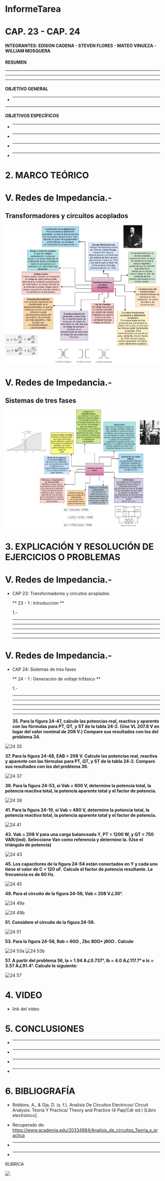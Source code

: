 # InformeTarea

# CAP. 23 - CAP. 24

#### INTEGRANTES: EDISON CADENA - STEVEN FLORES - MATEO VINUEZA - WILLIAM MOSQUERA

#### RESUMEN

-----------
----------
---------

 #### OBJETIVO GENERAL
 * --------------
 ----------
 
 
  #### OBJETIVOS ESPECÍFICOS

* ----------------------------------

* ----------------------------------

* --------------------------------

* ------------------------------

# 2. MARCO TEÓRICO

# V. Redes de Impedancia.-

  ## Transformadores y circuitos acoplados ##

![](https://github.com/eddy90cg/Tarea_9/blob/main/Imágenes/Mentefacto-Capítulo%2023.png)
    
# V. Redes de Impedancia.-

  ## Sistemas de tres fases ##

![](https://github.com/eddy90cg/Tarea_9/blob/main/Imágenes/Mentefacto-Capítulo%2024.png)
    
# 3. EXPLICACIÓN Y RESOLUCIÓN DE EJERCICIOS O PROBLEMAS
  
  # V. Redes de Impedancia.-
  
   * CAP 23: Transformadores y circuitos acoplados
   
      ** 23 - 1 : Introduccion  **
      
      1.-
      
       -----------------------
       -----------------------
       --------------------------
       ------------------------
       -----------------------
   
   # V. Redes de Impedancia.-
  
   * CAP 24: Sistemas de tres fases
   
      ** 24 - 1 : Generación de voltaje trifásico **
      
      1.-
      
      ------------------------------
      ------------------------------
      ------------------------------
      ------------------------------
      ------------------------------
      
      **35. Para la figura 24-47, calcule las potencias real, reactiva y aparente con las fórmulas para PT, QT, y ST de la tabla 24-2. (Use VL  207.8 V en lugar del valor nominal de 208 V.) Compare sus resultados con los del problema 34.**

![24 35](https://user-images.githubusercontent.com/84453557/132806763-f89bd2d3-04ea-4b05-82d7-1b91d45ddce0.png)


**37. Para la figura 24-48, EAB = 208 V. Calcule las potencias real, reactiva y aparente con las fórmulas para PT, QT, y ST de la tabla 24-2. Compare sus resultados con los del problema 36.**

![24 37](https://user-images.githubusercontent.com/84453557/132806769-7ae6a995-499c-4119-8c58-e743f28e77ef.png)


**39. Para la figura 24-53, si Vab = 600 V, determine la potencia total, la potencia reactiva total, la potencia aparente total y el factor de potencia.**

![24 39](https://user-images.githubusercontent.com/84453557/132806772-a0e063a8-2c43-4881-a25e-1b380e289e32.png)


**41. Para la figura 24-19, si Vab = 480 V, determine la potencia total, la potencia reactiva total, la potencia aparente total y el factor de potencia.**

![24 41](https://user-images.githubusercontent.com/84453557/132806777-4e207a01-c4c0-4452-8d5b-8a9bdd502d6c.png)


**43. Vab = 208 V para una carga balanceada Y, PT = 1200 W, y QT = 750 VAR/(ind). Seleccione Van como referencia y determine Ia. (Use el triángulo de potencia)**

![24 43](https://user-images.githubusercontent.com/84453557/132806787-56a954b7-bb91-4781-8e0c-66537c761378.png)


**45. Los capacitores de la figura 24-54 están conectados en Y y cada uno tiene el valor de C = 120 uF. Calcule el factor de potencia resultante. La frecuencia es de 60 Hz.**

![24 45](https://user-images.githubusercontent.com/84453557/132806800-9db87405-25a0-425d-b6d8-1568370943db.png)


**49. Para el circuito de la figura 24-56, Vab = 208 V∠30°.**

![24 49a](https://user-images.githubusercontent.com/84453557/132806816-9e5eb546-7555-4f69-9e0a-3053de4cd0a9.png)

![24 49b](https://user-images.githubusercontent.com/84453557/132806829-488541c0-62c8-45d0-8d65-a9bb7127d844.png)


**51. Considere el circuito de la figura 24-56.**

![24 51](https://user-images.githubusercontent.com/84453557/132806862-25f1c29c-ae98-445c-a1ea-c9a3df9a48dd.png)


**53. Para la figura 24-58, Rab = 60Ω , Zbc  80Ω+ j60Ω . Calcule**

![24 53a](https://user-images.githubusercontent.com/84453557/132806874-5510b868-009e-478e-9a4b-5929e318e4f9.png)
![24 53b](https://user-images.githubusercontent.com/84453557/132806879-2b864bdb-34de-4ccf-97bc-b9dfcf91ca7b.png)


**57. A partir del problema 56, Ia = 1.94 A∠0.737°, Ib = 4.0 A∠117.7° e Ic = 3.57 A∠91.4°. Calcule lo siguiente:**

![24 57](https://user-images.githubusercontent.com/84453557/132806950-2fb23b03-389a-4702-a939-dd205694f0b8.png)


      
 # 4. VIDEO

  * link del video
  
 # 5. CONCLUSIONES
 

* ----------------------------------

* ----------------------------------

* --------------------------------

* ------------------------------
  
 # 6. BIBLIOGRAFÍA


* Robbins, A., & Oja, D. (s. f.). Analisis De Circuitos Electricos/ Circuit Analysis: Teoria Y Practica/ Theory and Practice (4 Pap/Cdr ed.) [Libro electrónico]. 

* Recuperado de: https://www.academia.edu/20334884/Analisis_de_circuitos_Teoria_y_practica

* -------------------------------------------------

* --------------------------------------------------


RUBRICA

![](https://github.com/doalulema/InformeTarea/blob/main/Tarea.png)

      
  
  


